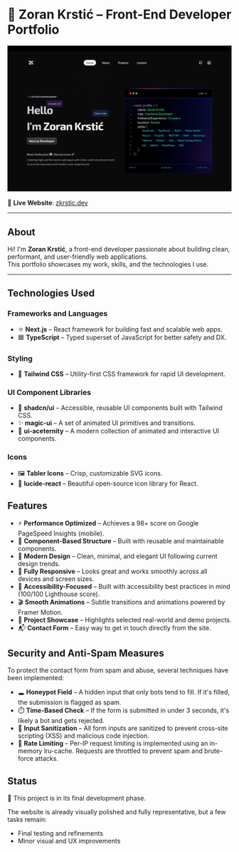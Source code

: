 # 🚀 Zoran Krstić – Front-End Developer Portfolio

![Portfolio Screenshot](./public/og-image.jpg)

🔗 **Live Website**: [zkrstic.dev](https://zkrstic.dev)

---

## About

Hi! I'm **Zoran Krstić**, a front-end developer passionate about building clean, performant, and user-friendly web applications.  
This portfolio showcases my work, skills, and the technologies I use.

---

## Technologies Used

### Frameworks and Languages

- ⚛️ **Next.js** – React framework for building fast and scalable web apps.
- 🟦 **TypeScript** – Typed superset of JavaScript for better safety and DX.

### Styling

- 🎨 **Tailwind CSS** – Utility-first CSS framework for rapid UI development.

### UI Component Libraries

- 🧱 **shadcn/ui** – Accessible, reusable UI components built with Tailwind CSS.
- ✨ **magic-ui** – A set of animated UI primitives and transitions.
- 🧬 **ui-aceternity** – A modern collection of animated and interactive UI components.

### Icons

- 🖼️ **Tabler Icons** – Crisp, customizable SVG icons.
- 🧩 **lucide-react** – Beautiful open-source icon library for React.

## Features

- ⚡ **Performance Optimized** – Achieves a 98+ score on Google PageSpeed Insights (mobile).
- 🧩 **Component-Based Structure** – Built with reusable and maintainable components.
- 🎨 **Modern Design** – Clean, minimal, and elegant UI following current design trends.
- 📱 **Fully Responsive** – Looks great and works smoothly across all devices and screen sizes.
- 🧠 **Accessibility-Focused** – Built with accessibility best practices in mind (100/100 Lighthouse score).
- 🎬 **Smooth Animations** – Subtle transitions and animations powered by Framer Motion.
- 📁 **Project Showcase** – Highlights selected real-world and demo projects.
- 📬 **Contact Form** – Easy way to get in touch directly from the site.

## Security and Anti-Spam Measures

To protect the contact form from spam and abuse, several techniques have been implemented:

- 🕳️ **Honeypot Field** – A hidden input that only bots tend to fill. If it's filled, the submission is flagged as spam.
- ⏱️ **Time-Based Check** – If the form is submitted in under 3 seconds, it's likely a bot and gets rejected.
- 🧼 **Input Sanitization** – All form inputs are sanitized to prevent cross-site scripting (XSS) and malicious code injection.
- 🚫 **Rate Limiting** – Per-IP request limiting is implemented using an in-memory lru-cache. Requests are throttled to prevent spam and brute-force attacks.

## Status

🚧 This project is in its final development phase.

The website is already visually polished and fully representative, but a few tasks remain:

- Final testing and refinements
- Minor visual and UX improvements
